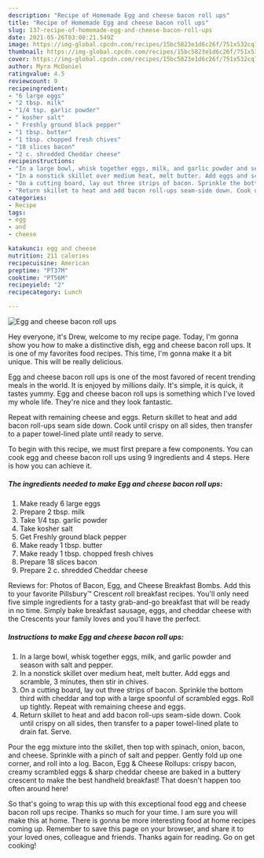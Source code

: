 ```yaml
---
description: "Recipe of Homemade Egg and cheese bacon roll ups"
title: "Recipe of Homemade Egg and cheese bacon roll ups"
slug: 137-recipe-of-homemade-egg-and-cheese-bacon-roll-ups
date: 2021-05-26T03:08:21.549Z
image: https://img-global.cpcdn.com/recipes/15bc5823e1d6c26f/751x532cq70/egg-and-cheese-bacon-roll-ups-recipe-main-photo.jpg
thumbnail: https://img-global.cpcdn.com/recipes/15bc5823e1d6c26f/751x532cq70/egg-and-cheese-bacon-roll-ups-recipe-main-photo.jpg
cover: https://img-global.cpcdn.com/recipes/15bc5823e1d6c26f/751x532cq70/egg-and-cheese-bacon-roll-ups-recipe-main-photo.jpg
author: Myra McDaniel
ratingvalue: 4.5
reviewcount: 9
recipeingredient:
- "6 large eggs"
- "2 tbsp. milk"
- "1/4 tsp. garlic powder"
- " kosher salt"
- " Freshly ground black pepper"
- "1 tbsp. butter"
- "1 tbsp. chopped fresh chives"
- "18 slices bacon"
- "2 c. shredded Cheddar cheese"
recipeinstructions:
- "In a large bowl, whisk together eggs, milk, and garlic powder and season with salt and pepper."
- "In a nonstick skillet over medium heat, melt butter. Add eggs and scramble, 3 minutes, then stir in chives."
- "On a cutting board, lay out three strips of bacon. Sprinkle the bottom third with cheddar and top with a large spoonful of scrambled eggs. Roll up tightly. Repeat with remaining cheese and eggs."
- "Return skillet to heat and add bacon roll-ups seam-side down. Cook until crispy on all sides, then transfer to a paper towel-lined plate to drain fat. Serve."
categories:
- Recipe
tags:
- egg
- and
- cheese

katakunci: egg and cheese 
nutrition: 211 calories
recipecuisine: American
preptime: "PT37M"
cooktime: "PT56M"
recipeyield: "2"
recipecategory: Lunch

---
```



![Egg and cheese bacon roll ups](https://img-global.cpcdn.com/recipes/15bc5823e1d6c26f/751x532cq70/egg-and-cheese-bacon-roll-ups-recipe-main-photo.jpg)

Hey everyone, it's Drew, welcome to my recipe page. Today, I'm gonna show you how to make a distinctive dish, egg and cheese bacon roll ups. It is one of my favorites food recipes. This time, I'm gonna make it a bit unique. This will be really delicious.

Egg and cheese bacon roll ups is one of the most favored of recent trending meals in the world. It is enjoyed by millions daily. It's simple, it is quick, it tastes yummy. Egg and cheese bacon roll ups is something which I've loved my whole life. They're nice and they look fantastic.

Repeat with remaining cheese and eggs. Return skillet to heat and add bacon roll-ups seam side down. Cook until crispy on all sides, then transfer to a paper towel-lined plate until ready to serve.


To begin with this recipe, we must first prepare a few components. You can cook egg and cheese bacon roll ups using 9 ingredients and 4 steps. Here is how you can achieve it.

<!--inarticleads1-->

##### The ingredients needed to make Egg and cheese bacon roll ups:

1. Make ready 6 large eggs
1. Prepare 2 tbsp. milk
1. Take 1/4 tsp. garlic powder
1. Take  kosher salt
1. Get  Freshly ground black pepper
1. Make ready 1 tbsp. butter
1. Make ready 1 tbsp. chopped fresh chives
1. Prepare 18 slices bacon
1. Prepare 2 c. shredded Cheddar cheese


Reviews for: Photos of Bacon, Egg, and Cheese Breakfast Bombs. Add this to your favorite Pillsbury™ Crescent roll breakfast recipes. You&#39;ll only need five simple ingredients for a tasty grab-and-go breakfast that will be ready in no time. Simply bake breakfast sausage, eggs, and cheddar cheese with the Crescents your family loves and you&#39;ll have the perfect. 

<!--inarticleads2-->

##### Instructions to make Egg and cheese bacon roll ups:

1. In a large bowl, whisk together eggs, milk, and garlic powder and season with salt and pepper.
1. In a nonstick skillet over medium heat, melt butter. Add eggs and scramble, 3 minutes, then stir in chives.
1. On a cutting board, lay out three strips of bacon. Sprinkle the bottom third with cheddar and top with a large spoonful of scrambled eggs. Roll up tightly. Repeat with remaining cheese and eggs.
1. Return skillet to heat and add bacon roll-ups seam-side down. Cook until crispy on all sides, then transfer to a paper towel-lined plate to drain fat. Serve.


Pour the egg mixture into the skillet, then top with spinach, onion, bacon, and cheese. Sprinkle with a pinch of salt and pepper. Gently fold up one corner, and roll into a log. Bacon, Egg & Cheese Rollups: crispy bacon, creamy scrambled eggs & sharp cheddar cheese are baked in a buttery crescent to make the best handheld breakfast! That doesn&#39;t happen too often around here! 

So that's going to wrap this up with this exceptional food egg and cheese bacon roll ups recipe. Thanks so much for your time. I am sure you will make this at home. There is gonna be more interesting food at home recipes coming up. Remember to save this page on your browser, and share it to your loved ones, colleague and friends. Thanks again for reading. Go on get cooking!
